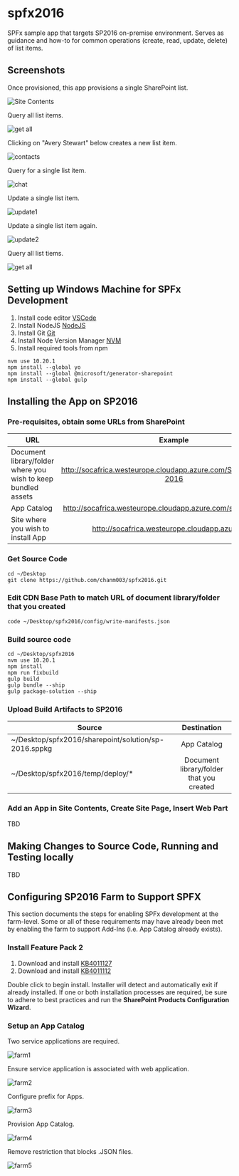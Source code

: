 # spfx2016

SPFx sample app that targets SP2016 on-premise environment. Serves as guidance and how-to for common operations (create, read, update, delete) of list items.

## Screenshots

Once provisioned, this app provisions a single SharePoint list.

![Site Contents](./screenshots/walkthrough1.png "Site Contents")

Query all list items.

![get all](./screenshots/walkthrough2.png "get all")


Clicking on "Avery Stewart" below creates a new list item.

![contacts](./screenshots/walkthrough3.png "contacts")

Query for a single list item.

![chat](./screenshots/walkthrough4.png "chat")

Update a single list item.

![update1](./screenshots/walkthrough5.png "update1")

Update a single list item again.

![update2](./screenshots/walkthrough6.png "update2")

Query all list tiems.

![get all](./screenshots/walkthrough7.png "get all")

## Setting up Windows Machine for SPFx Development

1. Install code editor [VSCode](https://code.visualstudio.com/)
2. Install NodeJS [NodeJS](https://www.nodejs.org)
3. Install Git [Git](https://git-scm.com/downloads)
4. Install Node Version Manager [NVM](https://github.com/coreybutler/nvm-windows)
5. Install required tools from npm

```
nvm use 10.20.1
npm install --global yo
npm install --global @microsoft/generator-sharepoint
npm install --global gulp
```

## Installing the App on SP2016

### Pre-requisites, obtain some URLs from SharePoint

| URL                                                            | Example                                                            |
| ---------------------------------------------------------------|:------------------------------------------------------------------:|
| Document library/folder where you wish to keep bundled assets  | http://socafrica.westeurope.cloudapp.azure.com/SPFxBundles/sp-2016 | 
| App Catalog                                                    | http://socafrica.westeurope.cloudapp.azure.com/sites/appcatalog    |
| Site where you wish to install App                             | http://socafrica.westeurope.cloudapp.azure.com                     |


### Get Source Code
```
cd ~/Desktop
git clone https://github.com/chanm003/spfx2016.git
```


### Edit CDN Base Path to match URL of document library/folder that you created
```
code ~/Desktop/spfx2016/config/write-manifests.json
```

### Build source code
```
cd ~/Desktop/spfx2016
nvm use 10.20.1
npm install
npm run fixbuild
gulp build
gulp bundle --ship
gulp package-solution --ship
```

### Upload Build Artifacts to SP2016

| Source                                                    | Destination                                   | 
| ----------------------------------------------------------|:---------------------------------------------:| 
| ~/Desktop/spfx2016/sharepoint/solution/sp-2016.sppkg      | App Catalog                                   |
| ~/Desktop/spfx2016/temp/deploy/*                         | Document library/folder that you created       | 

### Add an App in Site Contents, Create Site Page, Insert Web Part
TBD

## Making Changes to Source Code, Running and Testing locally
TBD

## Configuring SP2016 Farm to Support SPFX

This section documents the steps for enabling SPFx development at the farm-level.   Some or all of these requirements may have already been met by enabling the farm to support Add-Ins (i.e. App Catalog already exists).

### Install Feature Pack 2
1. Download and install [KB4011127](https://support.microsoft.com/en-us/help/4011127/description-of-the-security-update-for-sharepoint-server-2016-septembe)
2. Download and install [KB4011112](https://support.microsoft.com/en-us/help/4011112/september-12-2017-update-for-sharepoint-server-2016-kb4011112)

Double click to begin install.   Installer will detect and automatically exit if already installed.   If one or both installation processes are required, be sure to adhere to best practices and run the **SharePoint Products Configuration Wizard**.

### Setup an App Catalog

Two service applications are required.

![farm1](./screenshots/farm1.png "farm1")

Ensure service application is associated with web application.

![farm2](./screenshots/farm2.png "farm2")

Configure prefix for Apps.

![farm3](./screenshots/farm3.png "farm3")


Provision App Catalog.

![farm4](./screenshots/farm4.png "farm4")

Remove restriction that blocks .JSON files.

![farm5](./screenshots/farm5.png "farm5")